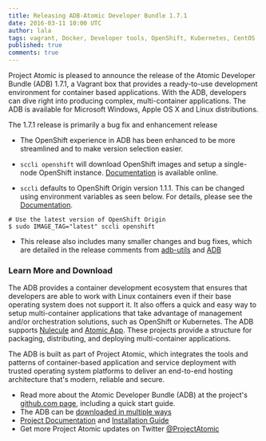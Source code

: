 ```yaml
---
title: Releasing ADB-Atomic Developer Bundle 1.7.1
date: 2016-03-11 10:00 UTC
author: lala
tags: vagrant, Docker, Developer tools, OpenShift, Kubernetes, CentOS
published: true
comments: true
---
```

Project Atomic is pleased to announce the release of the Atomic Developer Bundle (ADB) 1.7.1, a Vagrant box that provides a ready-to-use development environment for container based applications. With the ADB, developers can dive right into producing complex, multi-container applications. The ADB is  available for Microsoft Windows, Apple OS X and Linux distributions.


The 1.7.1 release is primarily a bug fix and enhancement release

* The OpenShift experience in ADB has been enhanced to be more streamlined and to make version selection easier.

* `sccli openshift` will download OpenShift images and setup a single-node OpenShift instance.  [Documentation](https://github.com/projectatomic/adb-utils/blob/master/README.rst) is available online.

* `sccli` defaults to OpenShift Origin version 1.1.1.  This can be changed using environment variables as seen below.  For details, please see the [Documentation](https://github.com/projectatomic/adb-utils/blob/master/README.rst).

```
# Use the latest version of OpenShift Origin
$ sudo IMAGE_TAG="latest" sccli openshift
```


* This release also includes many smaller changes and bug fixes, which are detailed in the release comments from  [adb-utils](https://github.com/projectatomic/adb-utils/releases/tag/v1.1) and [ADB](https://github.com/projectatomic/adb-atomic-developer-bundle/releases/tag/v1.7.1)


### Learn More and Download

The ADB provides a container development ecosystem that ensures that  developers are able to work with Linux containers even if their base operating system does not support it. It also offers a quick and easy way to setup multi-container  applications that take advantage of management and/or orchestration  solutions, such as OpenShift or Kubernetes. The ADB supports [Nulecule](http://www.projectatomic.io/docs/nulecule/) and  [Atomic App](http://www.projectatomic.io/docs/atomicapp/).  These projects provide a structure for packaging, distributing, and deploying multi-container applications.

The ADB is built as part of Project Atomic, which integrates the tools and patterns of container-based application and service deployment with trusted operating system platforms to deliver an end-to-end hosting architecture that's modern, reliable and secure.

 * Read more about the Atomic Developer Bundle (ADB) at the project's [github.com page](https://github.com/projectatomic/adb-atomic-developer-bundle), including a quick start guide.
 * The ADB can be [downloaded in multiple ways](https://github.com/projectatomic/adb-atomic-developer-bundle/blob/master/docs/installing.rst#3-download-the-adb)
 * [Project Documentation](https://github.com/projectatomic/adb-atomic-developer-bundle#documentation) and [Installation Guide](https://github.com/projectatomic/adb-atomic-developer-bundle/blob/master/docs/installing.rst)
 * Get more Project Atomic updates on Twitter [@ProjectAtomic](https://twitter.com/projectatomic)
